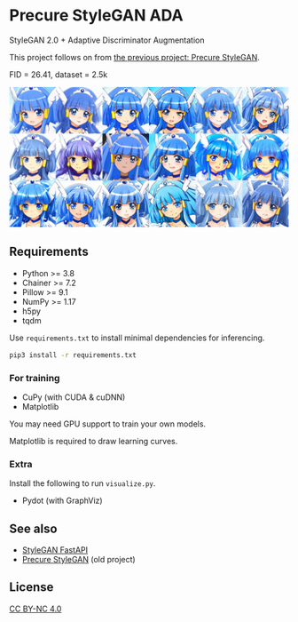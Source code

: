 # Precure StyleGAN ADA

StyleGAN 2.0 + Adaptive Discriminator Augmentation

This project follows on from [the previous project: Precure StyleGAN](https://github.com/curegit/precure-stylegan).

FID = 26.41, dataset = 2.5k

![](examples/beauty.png)

## Requirements

- Python >= 3.8
- Chainer >= 7.2
- Pillow >= 9.1
- NumPy >= 1.17
- h5py
- tqdm

Use `requirements.txt` to install minimal dependencies for inferencing.

```sh
pip3 install -r requirements.txt
```

### For training

- CuPy (with CUDA & cuDNN)
- Matplotlib

You may need GPU support to train your own models.

Matplotlib is required to draw learning curves.

### Extra

Install the following to run `visualize.py`.

- Pydot (with GraphViz)

## See also

- [StyleGAN FastAPI](https://github.com/curegit/stylegan-fastapi)
- [Precure StyleGAN](https://github.com/curegit/precure-stylegan) (old project)

## License

[CC BY-NC 4.0](LICENSE)
